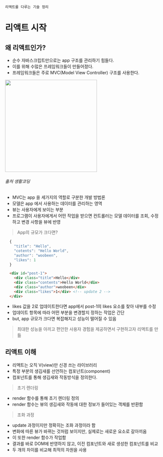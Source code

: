 ```
리액트를 다루는 기술 정리
```
# 리액트 시작
## 왜 리액트인가?
* 순수 자바스크립트만으로는 app 구조를 관리하기 힘들다.
* 이를 위해 수많은 프레임워크들이 만들어졌다.
* 프레임워크들은 주로 MVC(Model View Controller) 구조를 사용한다.
<div>
<img src="https://user-images.githubusercontent.com/52212226/102311524-5f43b980-3fb0-11eb-9add-2ac5c7503b8a.PNG" width="300"> 
</div>

###### 출처 생활코딩

* MVC는 app 을 세가지의 역할로 구분한 개발 방법론
* 모델은 app 에서 사용하는 데이터를 관리하는 영역
* 뷰는 사용자에게 보이는 부분
* 프로그램이 사용자에게서 어떤 작업을 받으면 컨트롤러는 모델 데이터를 조회, 수정하고 변경 사항을 뷰에 반영

> App의 규모가 크다면?
```javascript
  {
    "title": "Hello",
    "cotents": "Hello World",
    "author": "woobeen",
    "likes": 1
  }
```
```html
  <div id="post-1">
    <div class="title">Hello</div>
    <div class="contents">Hello World</div>
    <div class="author">woobeen</div>
    <div class="likes">1</div> <!-- update 2 -->
  </div>
```
* likes 값을 2로 업데이트한다면 app에서 post-1의 likes 요소를 찾아 내부를 수정
* 업데이트 항목에 따라 어떤 부분을 변경할지 정하는 작업은 간단
* but, app 규모가 크다면 복잡해지고 성능이 떨어질 수 있음 

> 최대한 성능을 아끼고 편안한 사용자 경험을 제공하면서 구현하고자 리액트를 만듦

## 리액트 이해
* 리액트는 오직 V(view)만 신경 쓰는 라이브러리
* 특정 부분의 생김새를 선언하는 컴포넌트(component)
* 컴포넌트를 통해 생김새와 작동방식을 정의한다.

> 초기 렌더링
* render 함수를 통해 초기 렌더링 정의
* render 함수는 뷰의 생김새와 작동에 대한 정보가 들어있는 객체를 반환함

> 조화 과정
* update 과정이지만 정확히는 조화 과정이라 함
* 변화에 따른 뷰가 바뀌는 것처럼 보이지만, 실제로는 새로운 요소로 갈아끼움
* 이 또한 render 함수가 작업함
* 결과를 바로 DOM에 반영하지 않고, 이전 컴포넌트와 새로 생성한 컴포넌트를 비교
* 두 개의 차이를 비교해 최적의 자원을 사용
